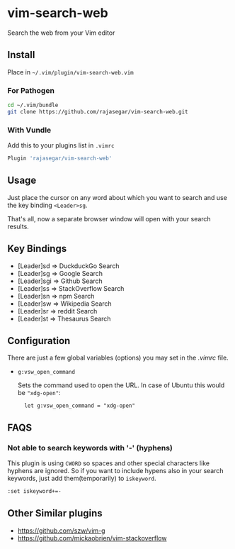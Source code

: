 # vim-search-web

Search the web from your Vim editor

## Install

Place in `~/.vim/plugin/vim-search-web.vim`

### For Pathogen

```sh
cd ~/.vim/bundle
git clone https://github.com/rajasegar/vim-search-web.git
```

### With Vundle
Add this to your plugins list in  `.vimrc`

```sh
Plugin 'rajasegar/vim-search-web'
```


## Usage
Just place the cursor on any word about which you want to search and use
the key binding `<Leader>sg`.

That's all, now a separate browser window will open with your search results.


## Key Bindings
- [Leader]sd  => DuckduckGo Search
- [Leader]sg  => Google Search
- [Leader]sgi => Github Search
- [Leader]ss  => StackOverflow Search
- [Leader]sn  => npm Search
- [Leader]sw  => Wikipedia Search
- [Leader]sr  => reddit Search
- [Leader]st  => Thesaurus Search


## Configuration

There are just a few global variables (options) you may set in the *.vimrc* file.

* `g:vsw_open_command`

  Sets the command used to open the URL. In case of Ubuntu this would be
  `"xdg-open"`:

        let g:vsw_open_command = "xdg-open"


## FAQS

### Not able to search keywords with '-' (hyphens)
This plugin is using `CWORD` so spaces and other special characters like hyphens are ignored.
So if you want to include hypens also in your search keywords, just add them(temporarily) to `iskeyword`.

```sh
:set iskeyword+=-
```

## Other Similar plugins
 - https://github.com/szw/vim-g
 - https://github.com/mickaobrien/vim-stackoverflow
